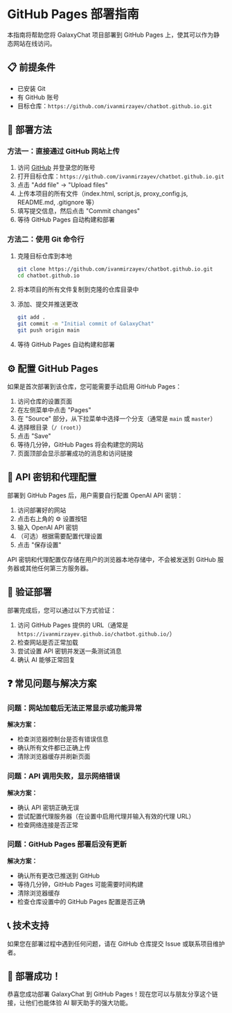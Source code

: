 # GitHub Pages 部署指南

本指南将帮助您将 GalaxyChat 项目部署到 GitHub Pages 上，使其可以作为静态网站在线访问。

## 📋 前提条件

- 已安装 Git
- 有 GitHub 账号
- 目标仓库：`https://github.com/ivanmirzayev/chatbot.github.io.git`

## 🚀 部署方法

### 方法一：直接通过 GitHub 网站上传

1. 访问 [GitHub](https://github.com/) 并登录您的账号
2. 打开目标仓库：`https://github.com/ivanmirzayev/chatbot.github.io.git`
3. 点击 "Add file" -> "Upload files"
4. 上传本项目的所有文件（index.html, script.js, proxy_config.js, README.md, .gitignore 等）
5. 填写提交信息，然后点击 "Commit changes"
6. 等待 GitHub Pages 自动构建和部署

### 方法二：使用 Git 命令行

1. 克隆目标仓库到本地
   ```bash
   git clone https://github.com/ivanmirzayev/chatbot.github.io.git
   cd chatbot.github.io
   ```

2. 将本项目的所有文件复制到克隆的仓库目录中

3. 添加、提交并推送更改
   ```bash
   git add .
   git commit -m "Initial commit of GalaxyChat"
   git push origin main
   ```

4. 等待 GitHub Pages 自动构建和部署

## ⚙️ 配置 GitHub Pages

如果是首次部署到该仓库，您可能需要手动启用 GitHub Pages：

1. 访问仓库的设置页面
2. 在左侧菜单中点击 "Pages"
3. 在 "Source" 部分，从下拉菜单中选择一个分支（通常是 `main` 或 `master`）
4. 选择根目录（`/ (root)`）
5. 点击 "Save"
6. 等待几分钟，GitHub Pages 将会构建您的网站
7. 页面顶部会显示部署成功的消息和访问链接

## 🔑 API 密钥和代理配置

部署到 GitHub Pages 后，用户需要自行配置 OpenAI API 密钥：

1. 访问部署好的网站
2. 点击右上角的 ⚙️ 设置按钮
3. 输入 OpenAI API 密钥
4. （可选）根据需要配置代理设置
5. 点击 "保存设置"

API 密钥和代理配置仅存储在用户的浏览器本地存储中，不会被发送到 GitHub 服务器或其他任何第三方服务器。

## 🧪 验证部署

部署完成后，您可以通过以下方式验证：

1. 访问 GitHub Pages 提供的 URL（通常是 `https://ivanmirzayev.github.io/chatbot.github.io/`）
2. 检查网站是否正常加载
3. 尝试设置 API 密钥并发送一条测试消息
4. 确认 AI 能够正常回复

## ❓ 常见问题与解决方案

### 问题：网站加载后无法正常显示或功能异常

**解决方案：**
- 检查浏览器控制台是否有错误信息
- 确认所有文件都已正确上传
- 清除浏览器缓存并刷新页面

### 问题：API 调用失败，显示网络错误

**解决方案：**
- 确认 API 密钥正确无误
- 尝试配置代理服务器（在设置中启用代理并输入有效的代理 URL）
- 检查网络连接是否正常

### 问题：GitHub Pages 部署后没有更新

**解决方案：**
- 确认所有更改已推送到 GitHub
- 等待几分钟，GitHub Pages 可能需要时间构建
- 清除浏览器缓存
- 检查仓库设置中的 GitHub Pages 配置是否正确

## 📞 技术支持

如果您在部署过程中遇到任何问题，请在 GitHub 仓库提交 Issue 或联系项目维护者。

## 🚀 部署成功！

恭喜您成功部署 GalaxyChat 到 GitHub Pages！现在您可以与朋友分享这个链接，让他们也能体验 AI 聊天助手的强大功能。